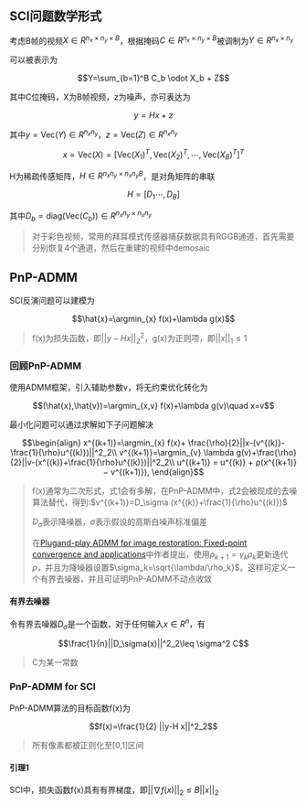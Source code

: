 ## SCI问题数学形式

考虑B帧的视频$X\in R^{n_x\times n_y\times B}$，根据掩码$C\in R^{n_x\times n_y\times B}$被调制为$Y\in R^{n_x\times n_y}$

可以被表示为

$$Y=\sum_{b=1}^B C_b \odot X_b + Z$$

其中C位掩码，X为B帧视频，z为噪声，亦可表达为

$$y=Hx+z$$

其中$y=\text{Vec}(Y)\in R^{n_xn_y}$，$z=\text{Vec}(Z)\in R^{n_xn_y}$

$$x=\text{Vec}(X)=[\text{Vec}(X_1)^T,\text{Vec}(X_2)^T,\cdots,\text{Vec}(X_B)^T]^T$$

H为稀疏传感矩阵，$H\in R^{n_xn_y\times n_xn_yB}$，是对角矩阵的串联

$$H=[D_1\cdots, D_B]$$

其中$D_b = \text{diag}(\text{Vec}(C_b))\in R^{n_xn_y\times n_xn_y}$

> 对于彩色视频，常用的拜耳模式传感器捕获数据具有RGGB通道，首先需要分别恢复4个通道，然后在重建的视频中demosaic

## PnP-ADMM

SCI反演问题可以建模为

$$\hat{x}=\argmin_{x} f(x)+\lambda g(x)$$

> f(x)为损失函数，即$||y-Hx||^2_2$，g(x)为正则项，即$||x||_1\leq 1$

### 回顾PnP-ADMM

使用ADMM框架，引入辅助参数v，将无约束优化转化为

$$(\hat{x},\hat{v})=\argmin_{x,v} f(x)+\lambda g(v)\quad x=v$$

最小化问题可以通过求解如下子问题解决

$$\begin{align}
    x^{(k+1)}=\argmin_{x} f(x)+ \frac{\rho}{2}||x-(v^{(k)}-\frac{1}{\rho}u^{(k)})||^2_2\\
    v^{(k+1)}=\argmin_{v} \lambda g(v)+\frac{\rho}{2}||v-(x^{(k)}+\frac{1}{\rho}u^{(k)})||^2_2\\
    u^{(k+1)} = u^{(k)} + ρ(x^{(k+1)} − v^{(k+1)}),
\end{align}$$

> f(x)通常为二次形式，式1会有多解，在PnP-ADMM中，式2会被现成的去噪算法替代，得到:$v^{(k+1)}=D_\sigma (x^{(k)}+\frac{1}{\rho}u^{(k)})$
>
> $D_\sigma$表示降噪器，$\sigma$表示假设的高斯白噪声标准偏差
>
> 在[Plugand-play ADMM for image restoration: Fixed-point convergence and applications](https://arxiv.org/abs/1605.01710)中作者提出，使用$\rho_{k+1}=\gamma_k\rho_k$更新迭代$\rho$，并且为降噪器设置$\sigma_k=\sqrt{\lambda/\rho_k}$。这样可定义一个有界去噪器，并且可证明PnP-ADMM不动点收敛

#### 有界去噪器

令有界去噪器$D_\sigma$是一个函数，对于任何输入$x\in R^n$，有

$$\frac{1}{n}||D_\sigma(x)||^2_2\leq \sigma^2 C$$

> C为某一常数

###  PnP-ADMM for SCI

PnP-ADMM算法的目标函数f(x)为

$$f(x)=\frac{1}{2} ||y-H x||^2_2$$

> 所有像素都被正则化至[0,1]区间

#### 引理1

SCI中，损失函数f(x)具有有界梯度，即$||\nabla f(x)||_2\leq B||x||_2$

